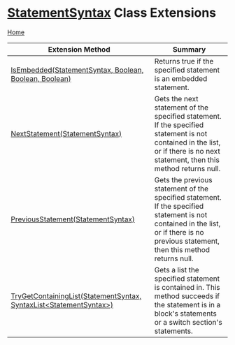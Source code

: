 # [StatementSyntax](https://docs.microsoft.com/en-us/dotnet/api/microsoft.codeanalysis.csharp.syntax.statementsyntax) Class Extensions

[Home](../../../../../README.md)

| Extension Method | Summary |
| ---------------- | ------- |
| [IsEmbedded(StatementSyntax, Boolean, Boolean, Boolean)](../../../../../Roslynator/CSharp/SyntaxExtensions/IsEmbedded/README.md) | Returns true if the specified statement is an embedded statement\. |
| [NextStatement(StatementSyntax)](../../../../../Roslynator/CSharp/SyntaxExtensions/NextStatement/README.md) | Gets the next statement of the specified statement\. If the specified statement is not contained in the list, or if there is no next statement, then this method returns null\. |
| [PreviousStatement(StatementSyntax)](../../../../../Roslynator/CSharp/SyntaxExtensions/PreviousStatement/README.md) | Gets the previous statement of the specified statement\. If the specified statement is not contained in the list, or if there is no previous statement, then this method returns null\. |
| [TryGetContainingList(StatementSyntax, SyntaxList\<StatementSyntax\>)](../../../../../Roslynator/CSharp/SyntaxExtensions/TryGetContainingList/README.md) | Gets a list the specified statement is contained in\. This method succeeds if the statement is in a block's statements or a switch section's statements\. |

